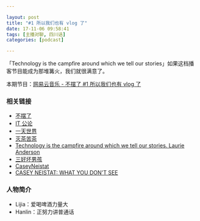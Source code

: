 ```yaml
---

layout: post
title: "#1 所以我们也有 vlog 了"
date: 17-11-06 09:58:41
tags: [主播对聊, 四川话]
categories: [podcast]

---
```


「Technology is the campfire around which we tell our stories」如果这档播客节目能成为那堆篝火，我们就很满意了。

本期节目：[网易云音乐 - 不摆了 #1 所以我们也有 vlog 了](http://music.163.com/#/m/dj?id=910630100)

### 相关链接

- [不摆了](https://baike.baidu.com/item/%E4%B8%8D%E6%91%86%E4%BA%86)
- [IT 公论](https://itgonglun.com/)
- [一天世界](https://yitianshijie.net/)
- [灭茶苦茶](https://miechakucha.com/)
- [Technology is the campfire around which we tell our stories. Laurie Anderson](https://people.well.com/user/ladyhawk/SEPLAOct08.html)
- [三好坏男孩](https://www.lizhi.fm/25455/)
- [CaseyNeistat](https://www.youtube.com/user/caseyneistat)
- [CASEY NEISTAT: WHAT YOU DON'T SEE](https://youtu.be/JbiJqTBCQuw)

### 人物简介

- Lijia：爱喝啤酒力量大
- Hanlin：正努力讲普通话